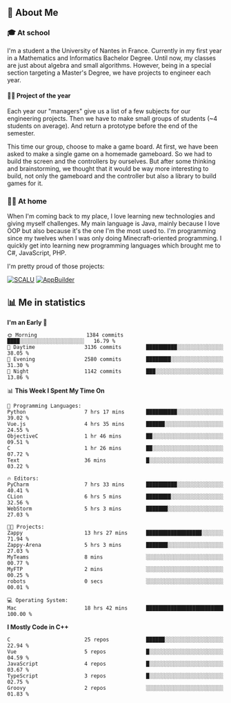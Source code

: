 ## 👀 About Me

### 🎓 At school

I'm a student a the University of Nantes in France. Currently in my first year in a Mathematics and Informatics Bachelor Degree. Until now, my classes are just about algebra and small algorithms. However, being in a special section targeting a Master's Degree, we have projects to engineer each year. 

#### 🔧🔬 Project of the year

Each year our "managers" give us a list of a few subjects for our engineering projects. Then we have to make small groups of students (~4 students on average). And return a prototype before the end of the semester.

This time our group, choose to make a game board. At first, we have been asked to make a single game on a homemade gameboard. So we had to build the screen and the controllers by ourselves. 
But after some thinking and brainstorming, we thought that it would be way more interesting to build, not only the gameboard and the controller but also a library to build games for it.

### 👨‍💻 At home

When I'm coming back to my place, I love learning new technologies and giving myself challenges. My main language is Java, mainly because I love OOP but also because it's the one I'm the most used to. I'm programming since my twelves when I was only doing Minecraft-oriented programming.  I quickly get into learning new programming languages which brought me to C#, JavaScript, PHP. 

I'm pretty proud of those projects:

[![SCALU](https://github-readme-stats.vercel.app/api/pin?username=renardfute&repo=SCALU)](https://github.com/renardfute/scalu)
[![AppBuilder](https://github-readme-stats.vercel.app/api/pin?username=pulsedev2&repo=AppBuilder)](https://github.com/pulsedev2/AppBuilder)

## 📊 Me in statistics
<!--START_SECTION:waka-->
**I'm an Early 🐤** 

```text
🌞 Morning                1384 commits        ████░░░░░░░░░░░░░░░░░░░░░   16.79 % 
🌆 Daytime                3136 commits        ██████████░░░░░░░░░░░░░░░   38.05 % 
🌃 Evening                2580 commits        ████████░░░░░░░░░░░░░░░░░   31.30 % 
🌙 Night                  1142 commits        ███░░░░░░░░░░░░░░░░░░░░░░   13.86 % 
```


📊 **This Week I Spent My Time On** 

```text
💬 Programming Languages: 
Python                   7 hrs 17 mins       ██████████░░░░░░░░░░░░░░░   39.02 % 
Vue.js                   4 hrs 35 mins       ██████░░░░░░░░░░░░░░░░░░░   24.55 % 
ObjectiveC               1 hr 46 mins        ██░░░░░░░░░░░░░░░░░░░░░░░   09.51 % 
C                        1 hr 26 mins        ██░░░░░░░░░░░░░░░░░░░░░░░   07.72 % 
Text                     36 mins             █░░░░░░░░░░░░░░░░░░░░░░░░   03.22 % 

🔥 Editors: 
PyCharm                  7 hrs 33 mins       ██████████░░░░░░░░░░░░░░░   40.41 % 
CLion                    6 hrs 5 mins        ████████░░░░░░░░░░░░░░░░░   32.56 % 
WebStorm                 5 hrs 3 mins        ███████░░░░░░░░░░░░░░░░░░   27.03 % 

🐱‍💻 Projects: 
Zappy                    13 hrs 27 mins      ██████████████████░░░░░░░   71.94 % 
Zappy-Arena              5 hrs 3 mins        ███████░░░░░░░░░░░░░░░░░░   27.03 % 
MyTeams                  8 mins              ░░░░░░░░░░░░░░░░░░░░░░░░░   00.77 % 
MyFTP                    2 mins              ░░░░░░░░░░░░░░░░░░░░░░░░░   00.25 % 
robots                   0 secs              ░░░░░░░░░░░░░░░░░░░░░░░░░   00.01 % 

💻 Operating System: 
Mac                      18 hrs 42 mins      █████████████████████████   100.00 % 
```

**I Mostly Code in C++** 

```text
C                        25 repos            ██████░░░░░░░░░░░░░░░░░░░   22.94 % 
Vue                      5 repos             █░░░░░░░░░░░░░░░░░░░░░░░░   04.59 % 
JavaScript               4 repos             █░░░░░░░░░░░░░░░░░░░░░░░░   03.67 % 
TypeScript               3 repos             █░░░░░░░░░░░░░░░░░░░░░░░░   02.75 % 
Groovy                   2 repos             ░░░░░░░░░░░░░░░░░░░░░░░░░   01.83 % 
```




<!--END_SECTION:waka-->
